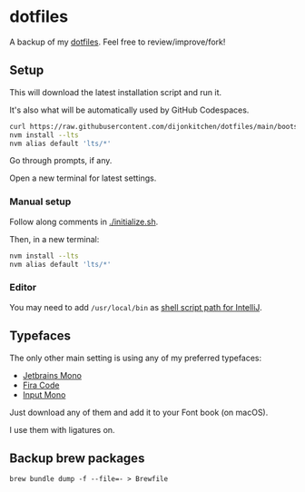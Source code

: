 # dotfiles

A backup of my [dotfiles](https://dotfiles.github.io/).
Feel free to review/improve/fork!


## Setup

This will download the latest
installation script
and run it.

It's also what will be
automatically used
by GitHub Codespaces.

```sh
curl https://raw.githubusercontent.com/dijonkitchen/dotfiles/main/bootstrap.sh | bash
nvm install --lts
nvm alias default 'lts/*'
```

Go through prompts,
if any.

Open a new terminal
for latest settings.

### Manual setup

Follow along
comments in [./initialize.sh](./initialize.sh).

Then,
in a new terminal:
```sh
nvm install --lts
nvm alias default 'lts/*'
```

### Editor

You may need to add `/usr/local/bin`
as [shell script path for IntelliJ](https://www.jetbrains.com/help/idea/working-with-the-ide-features-from-command-line.html#toolbox).


## Typefaces

The only other main setting
is using any of my preferred typefaces:
- [Jetbrains Mono](https://www.jetbrains.com/lp/mono/)
- [Fira Code](https://github.com/tonsky/FiraCode)
- [Input Mono](http://input.fontbureau.com)

Just download any of them
and add it to your Font book (on macOS).

I use them with ligatures on.


## Backup brew packages

`brew bundle dump -f --file=- > Brewfile`
